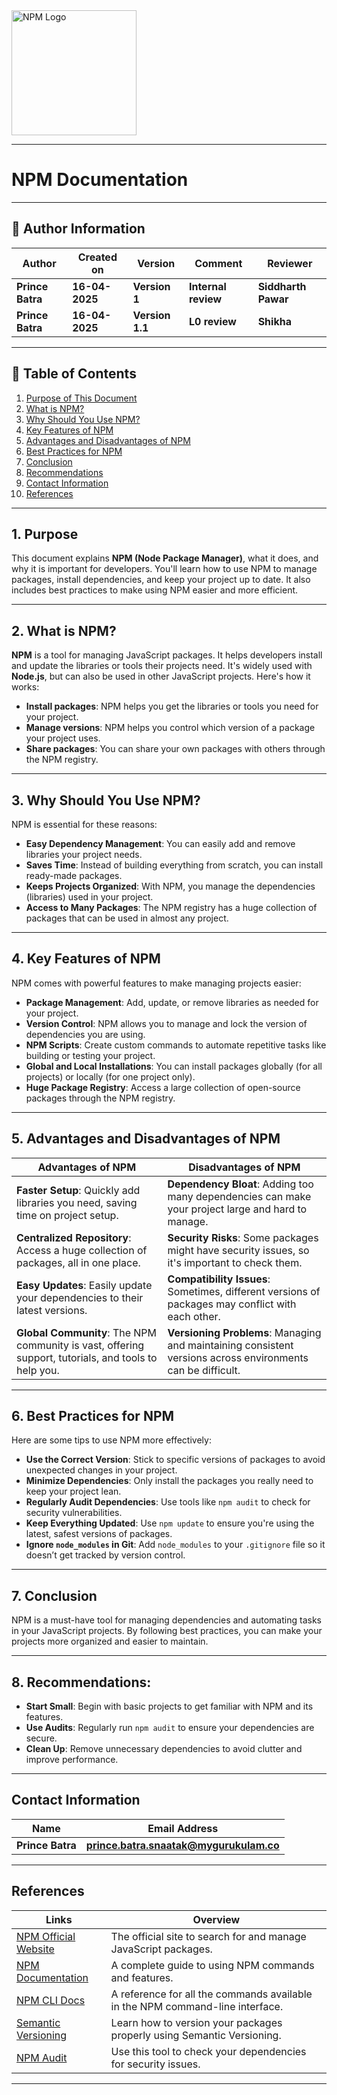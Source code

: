 <img src="https://github.com/npm/logos/blob/master/npm%20logo/npm-logo-red.png" alt="NPM Logo" width="200"/>

---

# NPM Documentation

---

## 👤 **Author Information**
| **Author** | **Created on** | **Version**  | **Comment** | **Reviewer** |
|------------|----------------|--------------|-------------|--------------|
| **Prince Batra**   | **16-04-2025**   | **Version 1** | **Internal review** | **Siddharth Pawar** |
| **Prince Batra**   | **16-04-2025**   | **Version 1.1** | **L0 review** | **Shikha** |

 ---
 
## 📜 Table of Contents

1. [Purpose of This Document](#1-purpose-of-this-document)  
2. [What is NPM?](#2-what-is-npm)  
3. [Why Should You Use NPM?](#3-why-should-you-use-npm)  
4. [Key Features of NPM](#4-key-features-of-npm)  
5. [Advantages and Disadvantages of NPM](#5-advantages-and-disadvantages-of-npm)  
6. [Best Practices for NPM](#6-best-practices-for-npm)  
7. [Conclusion](#7-conclusion)
8. [Recommendations](#8-recommendations)
9. [Contact Information](#contact-information)
10. [References](#references)
    
---

## 1. Purpose

This document explains **NPM (Node Package Manager)**, what it does, and why it is important for developers. You'll learn how to use NPM to manage packages, install dependencies, and keep your project up to date. It also includes best practices to make using NPM easier and more efficient.

---

## 2. What is NPM?

**NPM** is a tool for managing JavaScript packages. It helps developers install and update the libraries or tools their projects need. It's widely used with **Node.js**, but can also be used in other JavaScript projects. Here's how it works:

- **Install packages**: NPM helps you get the libraries or tools you need for your project.
- **Manage versions**: NPM helps you control which version of a package your project uses.
- **Share packages**: You can share your own packages with others through the NPM registry.

---

## 3. Why Should You Use NPM?

NPM is essential for these reasons:

- **Easy Dependency Management**: You can easily add and remove libraries your project needs.
- **Saves Time**: Instead of building everything from scratch, you can install ready-made packages.
- **Keeps Projects Organized**: With NPM, you manage the dependencies (libraries) used in your project.
- **Access to Many Packages**: The NPM registry has a huge collection of packages that can be used in almost any project.

---

## 4. Key Features of NPM

NPM comes with powerful features to make managing projects easier:

- **Package Management**: Add, update, or remove libraries as needed for your project.
- **Version Control**: NPM allows you to manage and lock the version of dependencies you are using.
- **NPM Scripts**: Create custom commands to automate repetitive tasks like building or testing your project.
- **Global and Local Installations**: You can install packages globally (for all projects) or locally (for one project only).
- **Huge Package Registry**: Access a large collection of open-source packages through the NPM registry.

---

## 5. Advantages and Disadvantages of NPM

| **Advantages of NPM**                                           | **Disadvantages of NPM**                                      |
|------------------------------------------------------------------|--------------------------------------------------------------|
| **Faster Setup**: Quickly add libraries you need, saving time on project setup. | **Dependency Bloat**: Adding too many dependencies can make your project large and hard to manage. |
| **Centralized Repository**: Access a huge collection of packages, all in one place. | **Security Risks**: Some packages might have security issues, so it's important to check them. |
| **Easy Updates**: Easily update your dependencies to their latest versions. | **Compatibility Issues**: Sometimes, different versions of packages may conflict with each other. |
| **Global Community**: The NPM community is vast, offering support, tutorials, and tools to help you. | **Versioning Problems**: Managing and maintaining consistent versions across environments can be difficult. |

---

## 6. Best Practices for NPM

Here are some tips to use NPM more effectively:

- **Use the Correct Version**: Stick to specific versions of packages to avoid unexpected changes in your project.
- **Minimize Dependencies**: Only install the packages you really need to keep your project lean.
- **Regularly Audit Dependencies**: Use tools like `npm audit` to check for security vulnerabilities.
- **Keep Everything Updated**: Use `npm update` to ensure you're using the latest, safest versions of packages.
- **Ignore `node_modules` in Git**: Add `node_modules` to your `.gitignore` file so it doesn’t get tracked by version control.

---

## 7. Conclusion 
NPM is a must-have tool for managing dependencies and automating tasks in your JavaScript projects. By following best practices, you can make your projects more organized and easier to maintain.

---

## 8. Recommendations:
- **Start Small**: Begin with basic projects to get familiar with NPM and its features.
- **Use Audits**: Regularly run `npm audit` to ensure your dependencies are secure.
- **Clean Up**: Remove unnecessary dependencies to avoid clutter and improve performance.

---

## **Contact Information**
| **Name** | **Email Address**        |
|----------|--------------------------|
| **Prince Batra**  | **prince.batra.snaatak@mygurukulam.co**   |

---

## **References**

| **Links** | **Overview** |
|-----------|--------------|
| [NPM Official Website](https://www.npmjs.com/) | The official site to search for and manage JavaScript packages. |
| [NPM Documentation](https://docs.npmjs.com/) | A complete guide to using NPM commands and features. |
| [NPM CLI Docs](https://docs.npmjs.com/cli/) | A reference for all the commands available in the NPM command-line interface. |
| [Semantic Versioning](https://semver.org/) | Learn how to version your packages properly using Semantic Versioning. |
| [NPM Audit](https://docs.npmjs.com/cli/v7/commands/npm-audit) | Use this tool to check your dependencies for security issues. |

---
